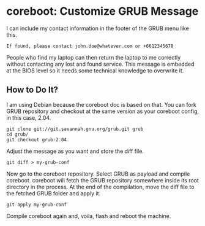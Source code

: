# coreboot: Customize GRUB Message

I can include my contact information in the footer of the GRUB menu like this.

```
If found, please contact john.doe@whatever.com or +6612345678
```

People who find my laptop can then return the laptop to me correctly without contacting any lost and found service. This message is embedded at the BIOS level so it needs some technical knowledge to overwrite it.

## How to Do It?

I am using Debian because the coreboot doc is based on that. You can fork GRUB repository and checkout at the same version as your coreboot config, in this case, 2.04.

```
git clone git://git.savannah.gnu.org/grub.git grub
cd grub/
git checkout grub-2.04
```

Adjust the message as you want and store the diff file.

```
git diff > my-grub-conf
```

Now go to the coreboot repository. Select GRUB as payload and compile coreboot. coreboot will fetch the GRUB repository somewhere inside its root directory in the process. At the end of the compilation, move the diff file to the fetched GRUB folder and apply it.

```
git apply my-grub-conf
```

Compile coreboot again and, voila, flash and reboot the machine.
